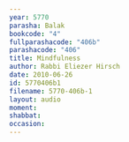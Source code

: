 ```yaml
---
year: 5770
parasha: Balak
bookcode: "4"
fullparashacode: "406b"
parashacode: "406"
title: Mindfulness
author: Rabbi Eliezer Hirsch
date: 2010-06-26
id: 5770406b1
filename: 5770-406b-1
layout: audio
moment: 
shabbat: 
occasion: 
---
```

